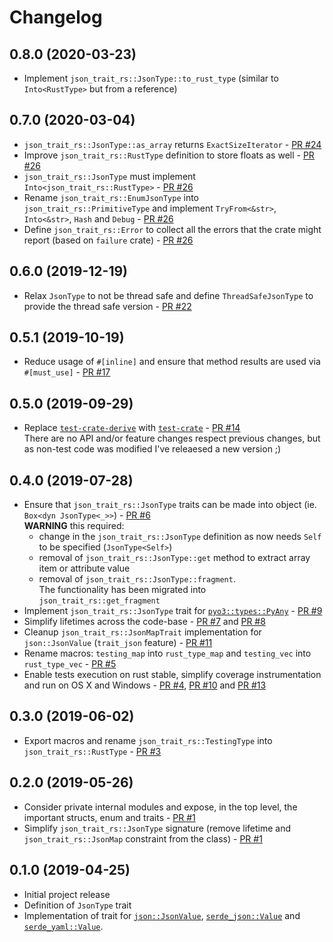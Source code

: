 Changelog
=========

0.8.0 (2020-03-23)
------------------
- Implement `json_trait_rs::JsonType::to_rust_type` (similar to `Into<RustType>` but from a reference)

0.7.0 (2020-03-04)
------------------
- `json_trait_rs::JsonType::as_array` returns `ExactSizeIterator` - [PR #24](https://github.com/macisamuele/json-trait-rs/pull/24)
- Improve `json_trait_rs::RustType` definition to store floats as well - [PR #26](https://github.com/macisamuele/json-trait-rs/pull/26)
- `json_trait_rs::JsonType` must implement `Into<json_trait_rs::RustType>` - [PR #26](https://github.com/macisamuele/json-trait-rs/pull/26)
- Rename `json_trait_rs::EnumJsonType` into `json_trait_rs::PrimitiveType` and implement `TryFrom<&str>`, `Into<&str>`, `Hash` and `Debug` - [PR #26](https://github.com/macisamuele/json-trait-rs/pull/26)
- Define `json_trait_rs::Error` to collect all the errors that the crate might report (based on `failure` crate) - [PR #26](https://github.com/macisamuele/json-trait-rs/pull/26)

0.6.0 (2019-12-19)
------------------
- Relax ``JsonType`` to not be thread safe and define ``ThreadSafeJsonType`` to provide the thread safe version - [PR #22](https://github.com/macisamuele/json-trait-rs/pull/22)

0.5.1 (2019-10-19)
------------------
- Reduce usage of ``#[inline]`` and ensure that method results are used via ``#[must_use]`` - [PR #17](https://github.com/macisamuele/json-trait-rs/pull/17)

0.5.0 (2019-09-29)
------------------
- Replace [`test-crate-derive`](https://github.com/synek317/test-case-derive/) with [`test-crate`](https://github.com/frondeus/test-case) - [PR #14](https://github.com/macisamuele/json-trait-rs/pull/14)<br/>
  There are no API and/or feature changes respect previous changes, but as non-test code was modified I've releaesed a new version ;)

0.4.0 (2019-07-28)
------------------
- Ensure that `json_trait_rs::JsonType` traits can be made into object (ie. `Box<dyn JsonType<_>>`) - [PR #6](https://github.com/macisamuele/json-trait-rs/pull/6)<br/>
  **WARNING** this required:
  - change in the `json_trait_rs::JsonType` definition as now needs `Self` to be specified (`JsonType<Self>`)
  - removal of `json_trait_rs::JsonType::get` method to extract array item or attribute value
  - removal of `json_trait_rs::JsonType::fragment`.<br/>
    The functionality has been migrated into `json_trait_rs::get_fragment`
- Implement `json_trait_rs::JsonType` trait for [`pyo3::types::PyAny`](https://github.com/PyO3/pyo3) - [PR #9](https://github.com/macisamuele/json-trait-rs/pull/9)
- Simplify lifetimes across the code-base - [PR #7](https://github.com/macisamuele/json-trait-rs/pull/7) and [PR #8](https://github.com/macisamuele/json-trait-rs/pull/8)
- Cleanup `json_trait_rs::JsonMapTrait` implementation for `json::JsonValue` (`trait_json` feature) - [PR #11](https://github.com/macisamuele/json-trait-rs/pull/11)
- Rename macros: `testing_map` into `rust_type_map` and `testing_vec` into `rust_type_vec` -  [PR #5](https://github.com/macisamuele/json-trait-rs/pull/5)
- Enable tests execution on rust stable, simplify coverage instrumentation and run on OS X and Windows - [PR #4](https://github.com/macisamuele/json-trait-rs/pull/4), [PR #10](https://github.com/macisamuele/json-trait-rs/pull/10) and [PR #13](https://github.com/macisamuele/json-trait-rs/pull/13)

0.3.0 (2019-06-02)
------------------
- Export macros and rename ``json_trait_rs::TestingType`` into ``json_trait_rs::RustType`` - [PR #3](https://github.com/macisamuele/json-trait-rs/pull/3)

0.2.0 (2019-05-26)
------------------
- Consider private internal modules and expose, in the top level, the important structs, enum and traits - [PR #1](https://github.com/macisamuele/json-trait-rs/pull/1/)
- Simplify `json_trait_rs::JsonType` signature (remove lifetime and `json_trait_rs::JsonMap` constraint from the class) - [PR #1](https://github.com/macisamuele/json-trait-rs/pull/1/)

0.1.0 (2019-04-25)
------------------
- Initial project release
- Definition of `JsonType` trait
- Implementation of trait for [`json::JsonValue`](https://github.com/maciejhirsz/json-rust/), [`serde_json::Value`](https://github.com/serde-rs/json/) and [`serde_yaml::Value`](https://github.com/dtolnay/serde-yaml).
